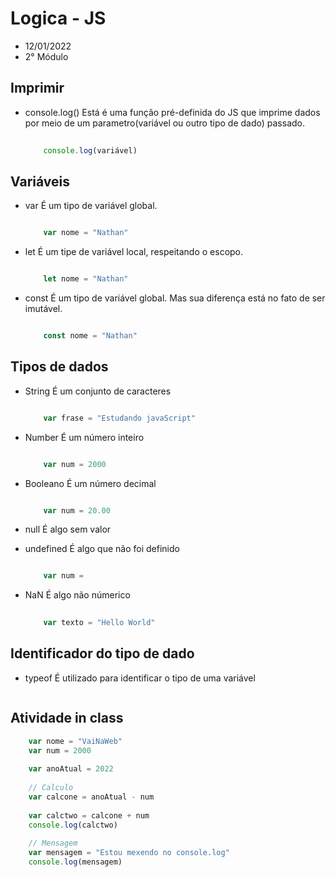 # Logica - JS
* 12/01/2022
* 2° Módulo

## Imprimir

* console.log()
    Está é uma função pré-definida do JS que imprime dados por meio de um parametro(variável ou outro tipo de dado) passado.

    ~~~Javascript
        
        console.log(variável)

    ~~~

## Variáveis

* var
    É um tipo de variável global. 

    ~~~Javascript
    
        var nome = "Nathan"
    
    ~~~

* let
    É um tipe de variável local, respeitando o escopo.

    ~~~Javascript
    
        let nome = "Nathan"
    
    ~~~

* const
    É um tipo de variável global. Mas sua diferença está no fato de ser imutável.

    ~~~Javascript
    
        const nome = "Nathan"
    
    ~~~

## Tipos de dados

* String
    É um conjunto de caracteres

    ~~~Javascript
    
        var frase = "Estudando javaScript"
    
    ~~~

* Number
    É um número inteiro

    ~~~Javascript
    
        var num = 2000
    
    ~~~

* Booleano
    É um número decimal

    ~~~Javascript
    
        var num = 20.00
    
    ~~~

* null
    É algo sem valor

    

* undefined
    É algo que não foi definido

    ~~~Javascript
    
        var num = 
    
    ~~~

* NaN
    É algo não númerico

    ~~~Javascript
        
        var texto = "Hello World"

    ~~~

## Identificador do tipo de dado

* typeof
    É utilizado para identificar o tipo de uma variável

    ~~~JavaScript

    ~~~
    
## Atividade in class

~~~Javascript
    var nome = "VaiNaWeb"
    var num = 2000
    
    var anoAtual = 2022
    
    // Calculo
    var calcone = anoAtual - num
    
    var calctwo = calcone + num
    console.log(calctwo)
    
    // Mensagem
    var mensagem = "Estou mexendo no console.log"
    console.log(mensagem)
~~~